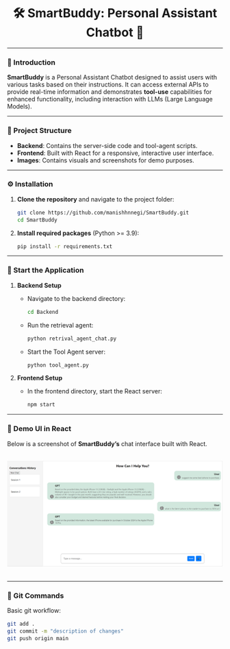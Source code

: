 <div align="center">
    <h1>🛠️ SmartBuddy: Personal Assistant Chatbot 🤖</h1>
</div>

---

### 📜 Introduction

**SmartBuddy** is a Personal Assistant Chatbot designed to assist users with various tasks based on their instructions. It can access external APIs to provide real-time information and demonstrates **tool-use** capabilities for enhanced functionality, including interaction with LLMs (Large Language Models).

---

### 📂 Project Structure
- **Backend**: Contains the server-side code and tool-agent scripts.
- **Frontend**: Built with React for a responsive, interactive user interface.
- **Images**: Contains visuals and screenshots for demo purposes.

---

### ⚙️ Installation

1. **Clone the repository** and navigate to the project folder:
    ```bash
    git clone https://github.com/manishhnnegi/SmartBuddy.git
    cd SmartBuddy
    ```

2. **Install required packages** (Python >= 3.9):
    ```bash
    pip install -r requirements.txt
    ```

---

### 🚀 Start the Application

1. **Backend Setup**
   - Navigate to the backend directory:
     ```bash
     cd Backend
     ```
   - Run the retrieval agent:
     ```bash
     python retrival_agent_chat.py
     ```
   - Start the Tool Agent server:
     ```bash
     python tool_agent.py
     ```

2. **Frontend Setup**
   - In the frontend directory, start the React server:
     ```bash
     npm start
     ```

---

### 🎨 Demo UI in React

Below is a screenshot of **SmartBuddy’s** chat interface built with React.

<br>
<div align="center">
    <img src="Images/chat.png" width="800px">
</div>
<br>

---

### 📝 Git Commands

Basic git workflow:
```bash
git add .
git commit -m "description of changes"
git push origin main
